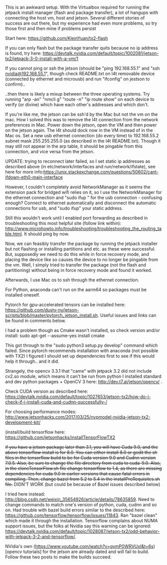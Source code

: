 This is an awkward setup. With the Virtualbox required for running the jetpack install manager (flash and package transfer), a lot of hangups with connecting the host vm, host and jetson. Several different stories of success are out there, but my experience had even more problems, so try those first and then mine if problems persist

Start here: https://github.com/KleinYuan/tx2-flash

If you can only flash but the package transfer quits because no ip address is found, try here: https://devtalk.nvidia.com/default/topic/1002081/jetson-tx2/jetpack-3-0-install-with-a-vm/1

If you cannot ping or ssh the jetson (should be "ping 192.168.55.1" and "ssh nvidia@192.168.55.1", though check README.txt on l4t removable device (connected by ethernet and microusb) and run "ifconfig" on jestson to confirm)..

..then there is likely a mixup between the three operating systems. Try running "arp -an" "nmcli g" "route -n" "ip route show" on each device to verify (or divine) which have each other's addresses and which don't.

If you're like me, the jetson can be ssh'd by the Mac but not the vm on the mac. How I solved this was to remove the l4t connection from the network preferences in Mac. Power down the jetson, open the VM and then power on the jetson again. The l4t should dock now in the VM instead of in the Mac os. Set a new usb ethernet connection (do every time) to 192.168.55.2 subnet mask 255.255.255.0 (as described in the l4t README.txt). Though it may still not appear in the arp table, it should be pingable from this connection, and vice versa from the jetson. 

UPDATE: trying to reconnect later failed, so I set static ip addresses as described above (in etc/network/interfaces and run/network/ifstate), see here for more info:https://unix.stackexchange.com/questions/50602/cant-ifdown-eth0-main-interface

However, I couldn't completely avoid NetworkManager as it seems the extension pack for bridged wifi relies on it, so I use the NetworkManager for the ethernet connection and "sudo ifup <usb>" for the usb connection - confusing enough? Connect to ethernet automatically and disconnect the automatic connections for usb, and "sudo ifup" your static address.

Still this wouldn't work until I enabled port forwarding as described in troubleshooting this most helpful site (follow link within): http://www.microhowto.info/troubleshooting/troubleshooting_the_routing_table.html. It should ping by now.

Now, we can feasibly transfer the package by running the jetpack installer but not flashing or installing partitions and etc. as these were successful. But, supposedly we need to do this while in force recovery mode, and placing the device like so causes the device to no longer be pingable from the vm. Well, I simply tried to transfer the package (not the flash and partitioning) without being in force recovery mode and found it worked. 

Afterwards, I use Mac os to ssh through the ethernet connection.

For Python, anaconda can't run on the aarm64 so packages must be installed oneself. 

Pytorch for gpu-accelerated tensors can be installed here: https://github.com/dusty-nv/jetson-scripts/blob/master/pytorch_jetson_install.sh. Useful issues and links can be found in comments below. 

I had a problem though as Cmake wasn't installed, so check version and/or install: sudo apt-get --assume-yes install cmake

This got through to the "sudo python3 setup.py develop" command which failed. Since pytorch recommends installation with anaconda (not possible with TX2) I figured I should set up dependencies first to see if this would help it through.. and it did.

Strangely, the opencv 3.3.1 that "came" with jetpack 3.2 did not include cv2.so module, which means it can't be run from python
I installed standard and dev python packages + OpenCV 3 here: http://dev.t7.ai/jetson/opencv/ . 

Check CUDA version as described here: https://devtalk.nvidia.com/default/topic/1027653/jetson-tx2/how-do-i-check-if-i-install-cuda-and-cudnn-successfully-/

For choosing performance modes: http://www.jetsonhacks.com/2017/03/25/nvpmodel-nvidia-jetson-tx2-development-kit/

(install/build tensorflow here: https://github.com/jetsonhacks/installTensorFlowTX2

~~if you have a jetson package later than 3.1, you will have Cuda 9.0, and the above tensorflow install is for 8.0. You can either install 8.0 or gedit the sh files in the tensorflow build to be for Cuda version 9.0 and Cudnn version 7.0.5. Also, be sure to change the file directory from cuda to cuda-9.0. Also, in the cloneTensorFlow.sh file change tensorflow to 1.4, as there are missing dependencies for cuda 9.0 in earlier versions that cause fatal errors in compiling. Then, change bazel from 5.2 to 5.4 in the installPreRequisites.sh file.~~ DIDN'T WORK (but could be because of Bazel issues described below)

I tried here instead: http://blog.csdn.net/weixin_35654926/article/details/78635859. Need to change commands to match one's version of python, cuda, cudnn and so on. Had trouble with bazel build errors similar to the described here: https://github.com/tensorflow/tensorflow/issues/11843. Ran "bazel clean" which made it through the installation. Tensorflow complains about NUMA support issues, but the folks at Nvidia say this warning can be ignored: https://devtalk.nvidia.com/default/topic/1028087/jetson-tx2/odd-behavior-with-jetpack-3-2-and-tensorflow/. 

NVidia's own (https://www.youtube.com/watch?v=gvmP0WRVUxI&t=6s)[opencv tutorials] for the jetson are already dated and will fail to build. Follow these two posts to make the builds succeed.



